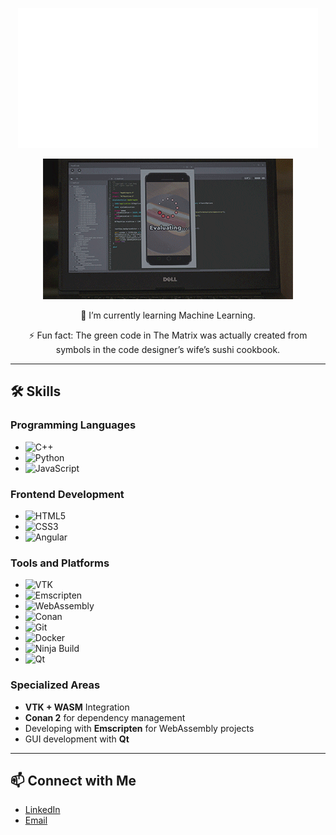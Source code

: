 <p align="center">
  <img src="https://github.com/yarenakin/yarenakin/blob/main/assets/hello.gif" alt="animated" />
</p>

<p align="center">
  <img src="https://github.com/yarenakin/yarenakin/blob/main/assets/giphy.gif" alt="animated" />
</p>

<p align="center">🌱 I’m currently learning Machine Learning.</p>
<p align="center">⚡ Fun fact: The green code in The Matrix was actually created from symbols in the code designer’s wife’s sushi cookbook.</p>

---

## 🛠 Skills

### Programming Languages
- ![C++](https://img.shields.io/badge/-C++-00599C?style=flat&logo=c%2B%2B&logoColor=white)
- ![Python](https://img.shields.io/badge/-Python-3776AB?style=flat&logo=python&logoColor=white)
- ![JavaScript](https://img.shields.io/badge/-JavaScript-F7DF1E?style=flat&logo=javascript&logoColor=white)

### Frontend Development
- ![HTML5](https://img.shields.io/badge/-HTML5-E34F26?style=flat&logo=html5&logoColor=white)
- ![CSS3](https://img.shields.io/badge/-CSS3-1572B6?style=flat&logo=css3&logoColor=white)
- ![Angular](https://img.shields.io/badge/-Angular-DD0031?style=flat&logo=angular&logoColor=white)

### Tools and Platforms
- ![VTK](https://img.shields.io/badge/-VTK-0078D7?style=flat&logo=vtk&logoColor=white)
- ![Emscripten](https://img.shields.io/badge/-Emscripten-FFCC00?style=flat&logo=emscripten&logoColor=white)
- ![WebAssembly](https://img.shields.io/badge/-WebAssembly-654FF0?style=flat&logo=webassembly&logoColor=white)
- ![Conan](https://img.shields.io/badge/-Conan-00ADEF?style=flat&logo=conan&logoColor=white)
- ![Git](https://img.shields.io/badge/-Git-F05032?style=flat&logo=git&logoColor=white)
- ![Docker](https://img.shields.io/badge/-Docker-2496ED?style=flat&logo=docker&logoColor=white)
- ![Ninja Build](https://img.shields.io/badge/-Ninja_Build-0696D7?style=flat&logo=ninja&logoColor=white)
- ![Qt](https://img.shields.io/badge/-Qt-41CD52?style=flat&logo=qt&logoColor=white)

### Specialized Areas
- **VTK + WASM** Integration
- **Conan 2** for dependency management
- Developing with **Emscripten** for WebAssembly projects
- GUI development with **Qt**
---

## 📫 Connect with Me

- [LinkedIn](https://www.linkedin.com/in/yarenakin/)
- [Email](mailto:yarenakin00@outlook.com)
